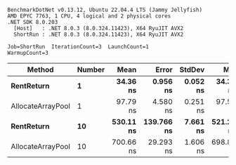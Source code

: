 ```

BenchmarkDotNet v0.13.12, Ubuntu 22.04.4 LTS (Jammy Jellyfish)
AMD EPYC 7763, 1 CPU, 4 logical and 2 physical cores
.NET SDK 8.0.203
  [Host]   : .NET 8.0.3 (8.0.324.11423), X64 RyuJIT AVX2
  ShortRun : .NET 8.0.3 (8.0.324.11423), X64 RyuJIT AVX2

Job=ShortRun  IterationCount=3  LaunchCount=1  
WarmupCount=3  

```
| Method            | Number | Mean      | Error      | StdDev   | Min       | Max       | Allocated |
|------------------ |------- |----------:|-----------:|---------:|----------:|----------:|----------:|
| **RentReturn**        | **1**      |  **34.36 ns** |   **0.956 ns** | **0.052 ns** |  **34.32 ns** |  **34.42 ns** |         **-** |
| AllocateArrayPool | 1      |  97.79 ns |   4.580 ns | 0.251 ns |  97.50 ns |  97.96 ns |         - |
| **RentReturn**        | **10**     | **530.11 ns** | **139.766 ns** | **7.661 ns** | **521.27 ns** | **534.79 ns** |         **-** |
| AllocateArrayPool | 10     | 700.66 ns |  29.293 ns | 1.606 ns | 698.82 ns | 701.81 ns |         - |
